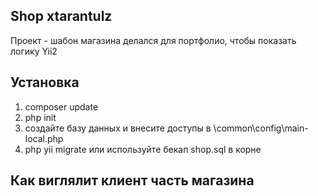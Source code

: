 ## Shop xtarantulz
Проект - шабон магазина делался для портфолио, чтобы показать логику Yii2

## Установка
1. composer update
2. php init
3. создайте базу данных и внесите доступы в \common\config\main-local.php
4. php yii migrate или используйте бекап shop.sql в корне

## Как виглялит клиент часть магазина






